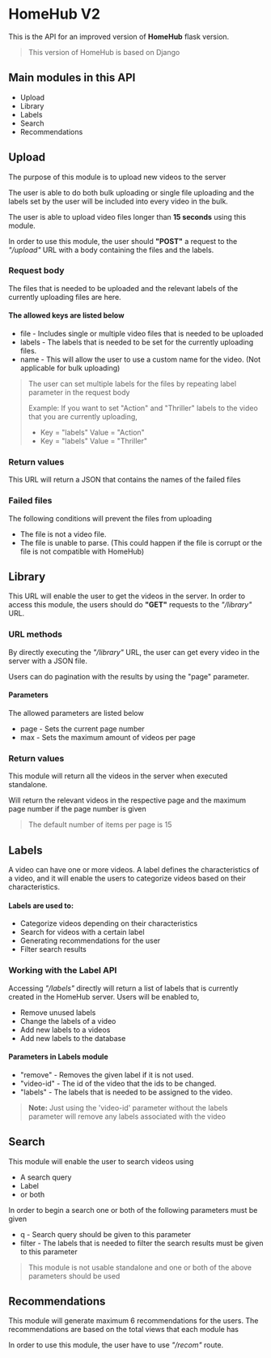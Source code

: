 # HomeHub V2

This is the API for an improved version of **HomeHub** flask version.

> This version of HomeHub is based on Django

## Main modules in this API
* Upload
* Library
* Labels
* Search
* Recommendations

## Upload
The purpose of this module is to upload new videos to the server

The user is able to do both bulk uploading or single file uploading and the labels set by the user will be included into every video in the bulk.

The user is able to upload video files longer than **15 seconds** using this module.

In order to use this module, the user should **"POST"** a request to the *"/upload"* URL with a body containing the files and the labels.

### Request body
The files that is needed to be uploaded and the relevant labels of the currently uploading files are here.

#### The allowed keys are listed below
* file - Includes single or multiple video files that is needed to be uploaded
* labels - The labels that is needed to be set for the currently uploading files.
* name - This will allow the user to use a custom name for the video. (Not applicable for bulk uploading)

> The user can set multiple labels for the files by repeating label parameter in the request body
> 
> Example: If you want to set "Action" and "Thriller" labels to the video that you are currently uploading,
> 
> * Key = "labels"    Value = "Action"
> * Key = "labels"    Value = "Thriller"

### Return values
This URL will return a JSON that contains the names of the failed files

### Failed files
The following conditions will prevent the files from uploading
* The file is not a video file.
* The file is unable to parse. (This could happen if the file is corrupt or the file is not compatible with HomeHub)

## Library
This URL will enable the user to get the videos in the server. In order to access this module, the users should do **"GET"** requests to the *"/library"* URL.

### URL methods
By directly executing the *"/library"* URL, the user can get every video in the server with a JSON file.

Users can do pagination with the results by using the "page" parameter.

#### Parameters
The allowed parameters are listed below
* page - Sets the current page number
* max - Sets the maximum amount of videos per page

### Return values
This module will return all the videos in the server when executed standalone. 

Will return the relevant videos in the respective page and the maximum page number if the page number is given

> The default number of items per page is 15

## Labels
A video can have one or more videos. A label defines the characteristics of a video, and it will enable the users to categorize videos based on their characteristics. 

#### Labels are used to:
* Categorize videos depending on their characteristics
* Search for videos with a certain label
* Generating recommendations for the user
* Filter search results

### Working with the Label API
Accessing *"/labels"* directly will return a list of labels that is currently created in the HomeHub server.
Users will be enabled to,
* Remove unused labels
* Change the labels of a video
* Add new labels to a videos 
* Add new labels to the database

#### Parameters in Labels module
* "remove" - Removes the given label if it is not used.
* "video-id" - The id of the video that the ids to be changed.
* "labels" - The labels that is needed to be assigned to the video.

> **Note:** Just using the 'video-id' parameter without the labels parameter will remove any labels associated with the video

## Search
This module will enable the user to search videos using 
* A search query
* Label
* or both

In order to begin a search one or both of the following parameters must be given
* q - Search query should be given to this parameter
* filter - The labels that is needed to filter the search results must be given to this parameter

> This module is not usable standalone and one or both of the above parameters should be used

## Recommendations
This module will generate maximum 6 recommendations for the users. The recommendations are based on the total views that each module has

In order to use this module, the user have to use *"/recom"* route.
